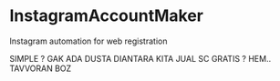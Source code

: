 # InstagramAccountMaker
Instagram automation for web registration

SIMPLE ? GAK ADA DUSTA DIANTARA KITA
JUAL SC GRATIS ? HEM.. TAVVORAN BOZ
